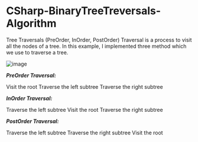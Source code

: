 # CSharp-BinaryTreeTreversals-Algorithm
Tree Traversals (PreOrder, InOrder, PostOrder)  Traversal is a process to visit all the nodes of a tree. In this example, I implemented three method which we use to traverse a tree.


![image](https://user-images.githubusercontent.com/71414017/170577829-a567c223-ee16-42e7-b672-6e2bc7b6bde3.png)


***PreOrder Traversal:***

Visit the root
Traverse the left subtree
Traverse the right subtree

***InOrder Traversal:***

Traverse the left subtree
Visit the root
Traverse the right subtree

***PostOrder Traversal:***

Traverse the left subtree
Traverse the right subtree
Visit the root
